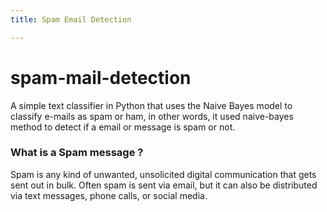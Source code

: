 ```yaml
---
title: Spam Email Detection

---
```

# spam-mail-detection
A simple text classifier in Python that uses the Naive Bayes model to classify e-mails as spam or ham, 
in other words, it used naive-bayes method to detect if a email or message is spam or not.
### What is a Spam message ?
Spam is any kind of unwanted, unsolicited digital communication that gets sent out in bulk. 
Often spam is sent via email, but it can also be distributed via text messages, phone calls, or social media.

